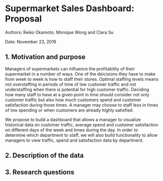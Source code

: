 # Supermarket Sales Dashboard: Proposal

Authors: Reiko Okamoto, Monique Wong and Clara Su

Date: November 23, 2019

## 1. Motivation and purpose
Managers of supermarkets can influence the profitability of their supermarket in a number of ways. One of the deicisions they have to make from week to week is how to staff their stores. Optimal staffing levels means not overstaffing in periods of time of low customer traffic and not understaffing when there is potential for high customer traffic. Deciding how many staff to have at a given point in time should consider not only customer traffic but also how much customers spend and customer satisfaction during those times. A manager may choose to staff less in times of low spending or when customers are already highly satisfied. 

We propose to build a dashboard that allows a manager to visualize historical data on customer traffic, average spend and customer satisfaction on different days of the week and times during the day. In order to determine which department to staff, we will also build functionality to allow managers to view traffic, spend and satisfaction data by department. 

## 2. Description of the data

## 3. Research questions
